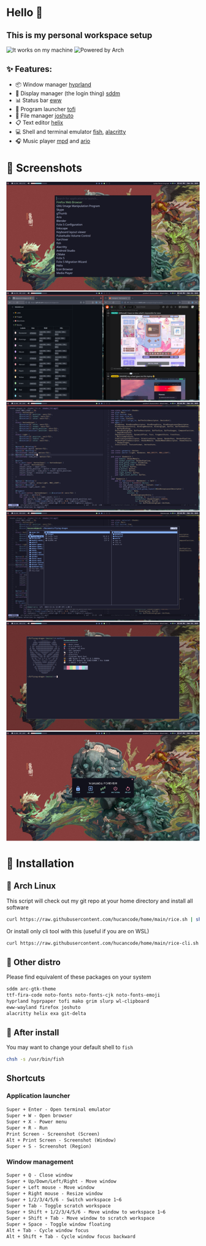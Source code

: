 # Hello 👋 

## This is my personal workspace setup

![It works on my machine](https://shields.io/badge/works_on-my_machine-black?style=for-the-badge&logo=gnome-terminal&logoColor=F0F0F0) 
![Powered by Arch](https://shields.io/badge/powered_by-arch-skyblue?style=for-the-badge&logo=arch-linux&logoColor=F0F0F0)

## ✨ Features:

- 📦 Window manager [hyprland](https://github.com/hyprwm/Hyprland)
- 🔑 Display manager (the login thing) [sddm](https://wiki.archlinux.org/title/SDDM)
- 📊 Status bar [eww](https://github.com/elkowar/eww)
- 🚀 Program launcher [tofi](https://github.com/philj56/tofi)
- 📂 File manager [joshuto](https://github.com/kamiyaa/joshuto)
- 📋 Text editor [helix](https://helix-editor.com/)
- 💻 Shell and terminal emulator [fish](https://wiki.archlinux.org/title/fish), [alacritty](https://alacritty.org/)
- 🎧 Music player [mpd](https://wiki.archlinux.org/title/Music_Player_Daemon) and [ario](https://ario-player.sourceforge.net/)

# 👀 Screenshots

![](Pictures/Screenshots/1.png)
![](Pictures/Screenshots/2.png)
![](Pictures/Screenshots/3.png)
![](Pictures/Screenshots/4.png)
![](Pictures/Screenshots/5.png)
![](Pictures/Screenshots/6.png)

# 🚀 Installation

## 🐌 Arch Linux

This script will check out my git repo at your home directory and install all software
```bash
curl https://raw.githubusercontent.com/hucancode/home/main/rice.sh | sh
```
Or install only cli tool with this (useful if you are on WSL)
```bash
curl https://raw.githubusercontent.com/hucancode/home/main/rice-cli.sh | sh
```

## 🐌 Other distro

Please find equivalent of these packages on your system
```
sddm arc-gtk-theme
ttf-fira-code noto-fonts noto-fonts-cjk noto-fonts-emoji
hyprland hyprpaper tofi mako grim slurp wl-clipboard
eww-wayland firefox joshuto
alacritty helix exa git-delta
```

## 🐚 After install

You may want to change your default shell to `fish`
```bash
chsh -s /usr/bin/fish
```

## Shortcuts
### Application launcher
```
Super + Enter - Open terminal emulator
Super + W - Open browser
Super + X - Power menu
Super + R - Run
Print Screen - Screenshot (Screen)
Alt + Print Screen - Screenshot (Window)
Super + S - Screenshot (Region)
```
### Window management
```
Super + Q - Close window
Super + Up/Down/Left/Right - Move window
Super + Left mouse - Move window
Super + Right mouse - Resize window
Super + 1/2/3/4/5/6 - Switch workspace 1~6
Super + Tab - Toggle scratch workspace
Super + Shift + 1/2/3/4/5/6 - Move window to workspace 1~6
Super + Shift + Tab - Move window to scratch workspace
Super + Space - Toggle window floating
Alt + Tab - Cycle window focus
Alt + Shift + Tab - Cycle window focus backward
```
